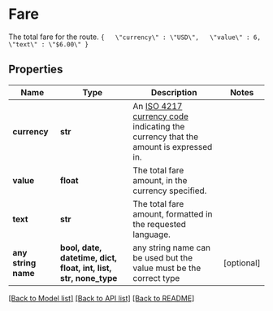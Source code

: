 # Fare

The total fare for the route.  ``` {   \"currency\" : \"USD\",   \"value\" : 6,   \"text\" : \"$6.00\" } ``` 

## Properties
Name | Type | Description | Notes
------------ | ------------- | ------------- | -------------
**currency** | **str** | An [ISO 4217 currency code](https://en.wikipedia.org/wiki/ISO_4217) indicating the currency that the amount is expressed in. | 
**value** | **float** | The total fare amount, in the currency specified. | 
**text** | **str** | The total fare amount, formatted in the requested language. | 
**any string name** | **bool, date, datetime, dict, float, int, list, str, none_type** | any string name can be used but the value must be the correct type | [optional]

[[Back to Model list]](../README.md#documentation-for-models) [[Back to API list]](../README.md#documentation-for-api-endpoints) [[Back to README]](../README.md)


